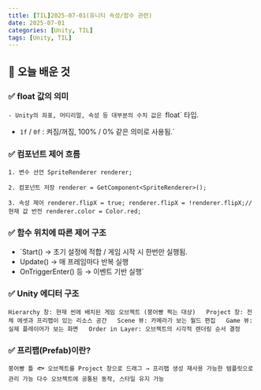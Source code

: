 ```yaml
---
title: [TIL]2025-07-01(유니티 속성/함수 관련)
date: 2025-07-01
categories: [Unity, TIL]
tags: [Unity, TIL]
---
```


## 🎯 오늘 배운 것

### ✅ float 값의 의미

`- Unity의 좌표, 머티리얼, 속성 등 대부분의 수치 값은 `float` 타입.
- `1f` / `0f` : 켜짐/꺼짐, 100% / 0% 같은 의미로 사용됨.`

### ✅ 컴포넌트 제어 흐름

`1. 변수 선언
SpriteRenderer renderer;`

`2. 컴포넌트 저장
renderer = GetComponent<SpriteRenderer>();`

`3. 속성 제어
renderer.flipX = true;
renderer.flipX = !renderer.flipX;//현재 값 반전
renderer.color = Color.red;`

### ✅ 함수 위치에 따른 제어 구조

- `Start() → 초기 설정에 적합 / 게임 시작 시 한번만 실행됨.
- Update() → 매 프레임마다 반복 실행
- OnTriggerEnter() 등 → 이벤트 기반 실행`

### ✅ Unity 에디터 구조
`Hierarchy 창: 현재 씬에 배치된 게임 오브젝트 (붕어빵 찍는 대상)  
Project 창: 전체 에셋과 프리팹이 있는 리소스 공간  
Scene 뷰: 카메라가 보는 월드 편집  
Game 뷰: 실제 플레이어가 보는 화면  
Order in Layer: 오브젝트의 시각적 렌더링 순서 결정`

### ✅ 프리팹(Prefab)이란?
`붕어빵 틀 🐟
오브젝트를 Project 창으로 드래그 → 프리팹 생성
재사용 가능한 템플릿으로 관리 가능
다수 오브젝트에 공통된 동작, 스타일 유지 가능`
